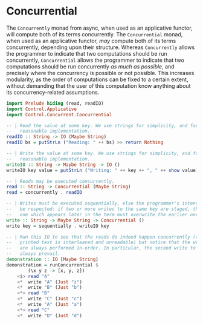 Concurrential
=============

The `Concurrently` monad from async, when used as an applicative functor, will
compute both of its terms concurrently. The `Concurrential` monad, when used as
an applicative functor, *may* compute both of its terms concurrently, depending
upon their structure. Whereas `Concurrently` allows the programmer to indicate
that two computations should be run concurrently, `Concurrential` allows the
programmer to indicate that two computations should be run concurrently *as
much as possible*, and precisely where the concurrency is possible or not
possible. This increases modularity, as the order of computations can be fixed
to a certain extent, without demanding that the user of this computation know
anything about its concurrency-related assumptions.

```Haskell
import Prelude hiding (read, readIO)
import Control.Applicative
import Control.Concurrent.Concurrential

-- | Read the value at some key. We use strings for simplicity, and forego a
--   reasonable implementation.
readIO :: String -> IO (Maybe String)
readIO bs = putStrLn ("Reading: " ++ bs) >> return Nothing

-- | Write the value at some key. We use strings for simplicity, and forego a
--   reasonable implementation.
writeIO :: String -> Maybe String -> IO ()
writeIO key value = putStrLn ("Writing: " ++ key ++ ", " ++ show value)

-- | Reads may be executed concurrently.
read :: String -> Concurrential (Maybe String)
read = concurrently . readIO

-- | Writes must be executed sequentially, else the programmer's intent will not
--   be respected: if two or more writes to the same key are staged, then the
--   one which appears later in the term must overwrite the earlier one.
write :: String -> Maybe String -> Concurrential ()
write key = sequentially . writeIO key

-- | Run this IO to see that the reads do indeed happen concurrently (the
--   printed text is interleaved and unreadable) but notice that the writes
--   are always performed in-order. In particular, the second write to "A" will
--   always prevail.
demonstration :: IO [Maybe String]
demonstration = runConcurrential $
        (\x y z -> [x, y, z])
    <$> read "A"
    <*  write "A" (Just "z")
    <*  write "B" (Just "b")
    <*> read "B"
    <*  write "C" (Just "c")
    <*  write "A" (Just "a")
    <*> read "C"
    <*  write "D" (Just "d")
```
